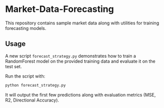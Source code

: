 # Market-Data-Forecasting

This repository contains sample market data along with utilities for training forecasting models.

## Usage

A new script `forecast_strategy.py` demonstrates how to train a RandomForest model on the provided training data and evaluate it on the test set.

Run the script with:

```bash
python forecast_strategy.py
```

It will output the first few predictions along with evaluation metrics (MSE, R2, Directional Accuracy).
